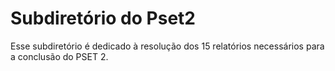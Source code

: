 # Subdiretório do Pset2

Esse subdiretório é dedicado à resolução dos 15 relatórios necessários para a conclusão do PSET 2.
